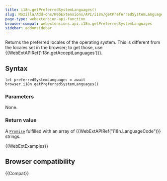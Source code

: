 ```yaml
---
title: i18n.getPreferredSystemLanguages()
slug: Mozilla/Add-ons/WebExtensions/API/i18n/getPreferredSystemLanguages
page-type: webextension-api-function
browser-compat: webextensions.api.i18n.getPreferredSystemLanguages
sidebar: addonsidebar
---
```


Returns the preferred locales of the operating system. This is different from the locales set in the browser; to get those, use {{WebExtAPIRef('i18n.getAcceptLanguages')}}.

## Syntax

```js-nolint
let preferredSystemLanguages = await browser.i18n.getPreferredSystemLanguages()
```

### Parameters

None.

### Return value

A [`Promise`](/en-US/docs/Web/JavaScript/Reference/Global_Objects/Promise) fulfilled with an array of {{WebExtAPIRef("i18n.LanguageCode")}} strings.

{{WebExtExamples}}

## Browser compatibility

{{Compat}}
